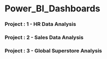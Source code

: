 # Power_BI_Dashboards
### Project : 1 - HR Data Analysis
### Project : 2 - Sales Data Analysis
### Project : 3 - Global Superstore Analysis
